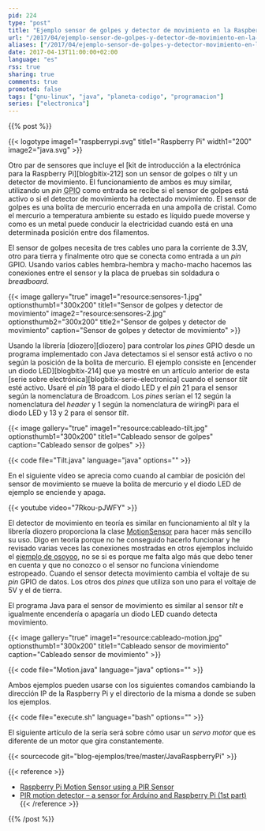 ```yaml
---
pid: 224
type: "post"
title: "Ejemplo sensor de golpes y detector de movimiento en la Raspberry Pi con Java"
url: "/2017/04/ejemplo-sensor-de-golpes-y-detector-de-movimiento-en-la-raspberry-pi-con-java/"
aliases: ["/2017/04/ejemplo-sensor-de-golpes-y-detector-movimiento-en-la-raspberry-pi-con-java/"]
date: 2017-04-13T11:00:00+02:00
language: "es"
rss: true
sharing: true
comments: true
promoted: false
tags: ["gnu-linux", "java", "planeta-codigo", "programacion"]
series: ["electronica"]
---
```


{{% post %}}

{{< logotype image1="raspberrypi.svg" title1="Raspberry Pi" width1="200" image2="java.svg" >}}

Otro par de sensores que incluye el [kit de introducción a la electrónica para la Raspberry Pi][blogbitix-212] son un sensor de golpes o _tilt_ y un detector de movimiento. El funcionamiento de ambos es muy similar, utilizando un _pin_ <abbr title="General Purpose Input Output">GPIO</abbr> como entrada se recibe si el sensor de golpes está activo o si el detector de movimiento ha detectado movimiento. El sensor de golpes es una bolita de mercurio encerrada en una ampolla de cristal. Como el mercurio a temperatura ambiente su estado es líquido puede moverse y como es un metal puede conducir la electricidad cuando está en una determinada posición entre dos filamentos.

El sensor de golpes necesita de tres cables uno para la corriente de 3.3V, otro para tierra y finalmente otro que se conecta como entrada a un _pin_ GPIO. Usando varios cables hembra-hembra y macho-macho hacemos las conexiones entre el sensor y la placa de pruebas sin soldadura o _breadboard_.

{{< image
    gallery="true"
    image1="resource:sensores-1.jpg" optionsthumb1="300x200" title1="Sensor de golpes y detector de movimiento"
    image2="resource:sensores-2.jpg" optionsthumb2="300x200" title2="Sensor de golpes y detector de movimiento"
    caption="Sensor de golpes y detector de movimiento" >}}

Usando la librería [diozero][diozero] para controlar los _pines_ GPIO desde un programa implementado con Java detectamos si el sensor está activo o no según la posición de la bolita de mercurio. El ejemplo consiste en [encender un diodo LED][blogbitix-214] que ya mostré en un artículo anterior de esta [serie sobre electrónica][blogbitix-serie-electronica] cuando el sensor _tilt_ esté activo. Usaré el _pin_ 18 para el diodo LED y el _pin_ 21 para el sensor según la nomenclatura de Broadcom. Los _pines_ serían el 12 según la nomenclatura del _header_ y 1 según la nomenclatura de wiringPi para el diodo LED y 13 y 2 para el sensor _tilt_.

{{< image
    gallery="true"
    image1="resource:cableado-tilt.jpg" optionsthumb1="300x200" title1="Cableado sensor de golpes"
    caption="Cableado sensor de golpes" >}}

{{< code file="Tilt.java" language="java" options="" >}}

En el siguiente vídeo se aprecia como cuando al cambiar de posición del sensor de movimiento se mueve la bolita de mercurio y el diodo LED de ejemplo se enciende y apaga.


{{< youtube video="7Rkou-pJWFY" >}}

El detector de movimiento en teoría es similar en funcionamiento al _tilt_ y la librería diozero proporciona la clase [MotionSensor](http://static.javadoc.io/com.diozero/diozero-core/0.9/com/diozero/sandpit/MotionSensor.html) para hacer más sencillo su uso. Digo en teoría porque no he conseguido hacerlo funcionar y he revisado varias veces las conexiones mostradas en otros ejemplos incluido el [ejemplo de osoyoo](http://osoyoo.com/2016/07/14/motionsensor-pi/), no se si es porque me falta algo más que debo tener en cuenta y que no conozco o el sensor no funciona viniendome estropeado. Cuando el sensor detecta movimiento cambia el voltaje de su _pin_ GPIO de datos. Los otros dos _pines_ que utiliza son uno para el voltaje de 5V y el de tierra.

El programa Java para el sensor de movimiento es similar al sensor _tilt_ e igualmente encendería o apagaría un diodo LED cuando detecta movimiento.

{{< image
    gallery="true"
    image1="resource:cableado-motion.jpg" optionsthumb1="300x200" title1="Cableado sensor de movimiento"
    caption="Cableado sensor de movimiento" >}}

{{< code file="Motion.java" language="java" options="" >}}

Ambos ejemplos pueden usarse con los siguientes comandos cambiando la dirección IP de la Raspberry Pi y el directorio de la misma a donde se suben los ejemplos.

{{< code file="execute.sh" language="bash" options="" >}}

El siguiente artículo de la sería será sobre cómo usar un _servo motor_ que es diferente de un motor que gira constantemente.

{{< sourcecode git="blog-ejemplos/tree/master/JavaRaspberryPi" >}}

{{< reference >}}
* [Raspberry Pi Motion Sensor using a PIR Sensor](https://pimylifeup.com/raspberry-pi-motion-sensor/)
* [PIR motion detector – a sensor for Arduino and Raspberry Pi (1st part)](http://www.meccanismocomplesso.org/en/pir-motion-detector/)
{{< /reference >}}

{{% /post %}}
